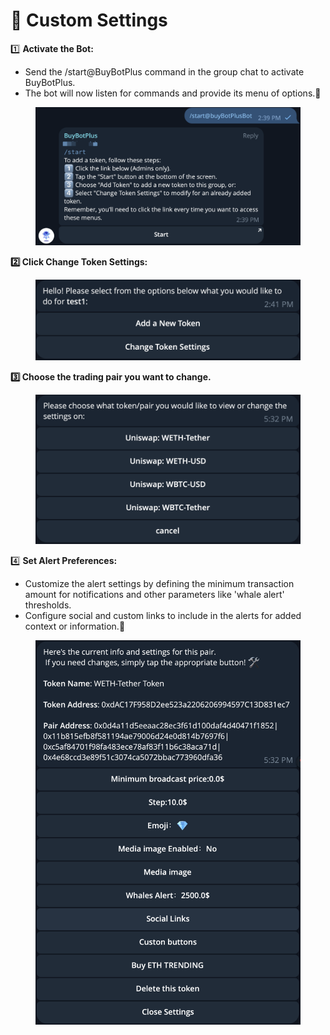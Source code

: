 # 🥳 Custom Settings

1️⃣ **Activate the Bot:**

* Send the /start@BuyBotPlus command in the group chat to activate BuyBotPlus.
* The bot will now listen for commands and provide its menu of options.🤖

<div align="center" data-full-width="false">

<figure><img src="../.gitbook/assets/image.png" alt=""><figcaption></figcaption></figure>

</div>

**2️⃣ Click Change Token Settings:**

<figure><img src="../.gitbook/assets/image (1).png" alt=""><figcaption></figcaption></figure>

**3️⃣ Choose the trading pair you want to change.**

<figure><img src="../.gitbook/assets/image (2).png" alt=""><figcaption></figcaption></figure>

4️⃣ **Set Alert Preferences:**

* Customize the alert settings by defining the minimum transaction amount for notifications and other parameters like 'whale alert' thresholds.
* Configure social and custom links to include in the alerts for added context or information.🤖

<figure><img src="../.gitbook/assets/image (3).png" alt=""><figcaption></figcaption></figure>
